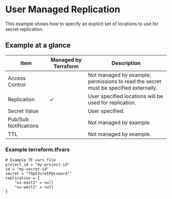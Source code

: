# User Managed Replication

This example shows how to specify an explicit set of locations to use for secret
replication.

## Example at a glance

|Item|Managed by Terraform|Description|
|----|--------------------|-----------|
|Access Control||Not managed by example; permissions to read the secret must be specified externally.|
|Replication|&check;|User specified locations will be  used for replication.|
|Secret Value||User specified.|
|Pub/Sub Notifications||Not managed by example.|
|TTL||Not managed by example.|

<!-- spell-checker: disable -->
### Example terraform.tfvars

```properties
# Example TF vars file
project_id = "my-project-id"
id = "my-secret-id"
secret = "T0pS3cretP@ssword!"
replication = {
    "us-east1" = null
    "us-west1" = null
}
```
